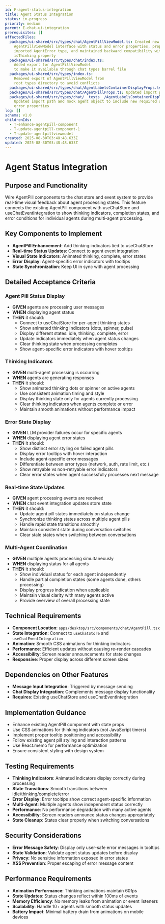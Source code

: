 ```yaml
---
id: F-agent-status-integration
title: Agent Status Integration
status: in-progress
priority: medium
parent: E-chat-ui-integration
prerequisites: []
affectedFiles:
  packages/ui-shared/src/types/chat/AgentPillViewModel.ts: Created new
    AgentPillViewModel interface with status and error properties, properly
    imported AgentError type, and maintained backward compatibility with
    isThinking property
  packages/ui-shared/src/types/chat/index.ts:
    Added export for AgentPillViewModel
    to make it available through chat types barrel file
  packages/ui-shared/src/types/index.ts:
    Removed export of AgentPillViewModel from
    root types directory to avoid conflicts
  packages/ui-shared/src/types/chat/AgentLabelsContainerDisplayProps.ts: Updated import path for AgentPillViewModel to use new chat types location
  packages/ui-shared/src/types/chat/AgentPillProps.ts: Updated import path for AgentPillViewModel to use new chat types location
  packages/ui-shared/src/types/chat/__tests__/AgentLabelsContainerDisplayProps.test.ts:
    Updated import path and mock agent object to include new required status and
    error properties
log: []
schema: v1.0
childrenIds:
  - T-enhance-agentpill-component
  - T-update-agentpill-component-1
  - T-update-agentpillviewmodel
created: 2025-08-30T03:48:48.633Z
updated: 2025-08-30T03:48:48.633Z
---
```


# Agent Status Integration

## Purpose and Functionality

Wire AgentPill components to the chat store and event system to provide real-time visual feedback about agent processing states. This feature connects the existing AgentPill component with useChatStore and useChatEventIntegration to show thinking indicators, completion states, and error conditions for individual agents during multi-agent processing.

## Key Components to Implement

- **AgentPill Enhancement**: Add thinking indicators tied to useChatStore
- **Real-time Status Updates**: Connect to agent event integration
- **Visual State Indicators**: Animated thinking, complete, error states
- **Error Display**: Agent-specific error indicators with tooltips
- **State Synchronization**: Keep UI in sync with agent processing

## Detailed Acceptance Criteria

### Agent Pill Status Display

- **GIVEN** agents are processing user messages
- **WHEN** displaying agent status
- **THEN** it should:
  - Connect to useChatStore for per-agent thinking states
  - Show animated thinking indicators (dots, spinner, pulse)
  - Display different states: idle, thinking, complete, error
  - Update indicators immediately when agent status changes
  - Clear thinking state when processing completes
  - Show agent-specific error indicators with hover tooltips

### Thinking Indicators

- **GIVEN** multi-agent processing is occurring
- **WHEN** agents are generating responses
- **THEN** it should:
  - Show animated thinking dots or spinner on active agents
  - Use consistent animation timing and style
  - Display thinking state only for agents currently processing
  - Clear thinking indicators when agents complete or error
  - Maintain smooth animations without performance impact

### Error State Display

- **GIVEN** LLM provider failures occur for specific agents
- **WHEN** displaying agent error states
- **THEN** it should:
  - Show distinct error styling on failed agent pills
  - Display error tooltips with hover interaction
  - Include agent-specific error messages
  - Differentiate between error types (network, auth, rate limit, etc.)
  - Show retryable vs non-retryable error indicators
  - Clear error states when agent successfully processes next message

### Real-time State Updates

- **GIVEN** agent processing events are received
- **WHEN** chat event integration updates store state
- **THEN** it should:
  - Update agent pill states immediately on status change
  - Synchronize thinking states across multiple agent pills
  - Handle rapid state transitions smoothly
  - Maintain consistent state during conversation switches
  - Clear stale states when switching between conversations

### Multi-Agent Coordination

- **GIVEN** multiple agents processing simultaneously
- **WHEN** displaying status for all agents
- **THEN** it should:
  - Show individual status for each agent independently
  - Handle partial completion states (some agents done, others processing)
  - Display progress indication when applicable
  - Maintain visual clarity with many agents active
  - Provide overview of overall processing state

## Technical Requirements

- **Component Location**: `apps/desktop/src/components/chat/AgentPill.tsx`
- **State Integration**: Connect to `useChatStore` and `useChatEventIntegration`
- **Animation**: Smooth CSS animations for thinking indicators
- **Performance**: Efficient updates without causing re-render cascades
- **Accessibility**: Screen reader announcements for state changes
- **Responsive**: Proper display across different screen sizes

## Dependencies on Other Features

- **Message Input Integration**: Triggered by message sending
- **Chat Display Integration**: Complements message display functionality
- **Requires**: Existing useChatStore and useChatEventIntegration

## Implementation Guidance

- Enhance existing AgentPill component with state props
- Use CSS animations for thinking indicators (not JavaScript timers)
- Implement proper tooltip positioning and accessibility
- Follow existing agent pill styling and interaction patterns
- Use React.memo for performance optimization
- Ensure consistent styling with design system

## Testing Requirements

- **Thinking Indicators**: Animated indicators display correctly during processing
- **State Transitions**: Smooth transitions between idle/thinking/complete/error
- **Error Display**: Error tooltips show correct agent-specific information
- **Multi-Agent**: Multiple agents show independent status correctly
- **Performance**: No performance degradation with many active agents
- **Accessibility**: Screen readers announce status changes appropriately
- **State Cleanup**: States clear properly when switching conversations

## Security Considerations

- **Error Message Safety**: Display only user-safe error messages in tooltips
- **State Validation**: Validate agent status updates before display
- **Privacy**: No sensitive information exposed in error states
- **XSS Prevention**: Proper escaping of error message content

## Performance Requirements

- **Animation Performance**: Thinking animations maintain 60fps
- **State Updates**: Status changes reflect within 100ms of events
- **Memory Efficiency**: No memory leaks from animation or event listeners
- **Scalability**: Handle 10+ agents with smooth status updates
- **Battery Impact**: Minimal battery drain from animations on mobile devices
